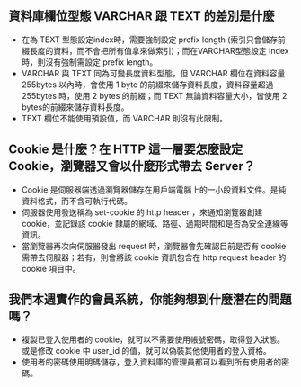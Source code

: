 ## 資料庫欄位型態 VARCHAR 跟 TEXT 的差別是什麼  
- 在為 TEXT 型態設定index時，需要強制設定 prefix length (索引只會儲存前綴長度的資料，而不會把所有值拿來做索引)；而在VARCHAR型態設定 index 時，則沒有強制需設定 prefix length。  
- VARCHAR 與 TEXT 同為可變長度資料型態，但 VARCHAR 欄位在資料容量 255bytes 以內時，會使用 1 byte 的前綴來儲存資料長度，資料容量超過 255bytes 時，使用 2 bytes 的前綴；而 TEXT 無論資料容量大小，皆使用 2 bytes的前綴來儲存資料長度。  
- TEXT 欄位不能使用預設值，而 VARCHAR 則沒有此限制。  

## Cookie 是什麼？在 HTTP 這一層要怎麼設定 Cookie，瀏覽器又會以什麼形式帶去 Server？  
- Cookie 是伺服器端透過瀏覽器儲存在用戶端電腦上的一小段資料文件。是純資料格式，而不含可執行代碼。  
- 伺服器使用發送稱為 set-cookie 的 http header ，來通知瀏覽器創建 cookie，並記錄該 cookie 隸屬的網域、路徑、過期時間和是否為安全連線等資訊。  
- 當瀏覽器再次向伺服器發出 request 時，瀏覽器會先確認目前是否有 cookie 需帶去伺服器；若有，則會將該 cookie 資訊包含在 http request header 的 cookie 項目中。  

## 我們本週實作的會員系統，你能夠想到什麼潛在的問題嗎？    
- 複製已登入使用者的 cookie，就可以不需要使用帳號密碼，取得登入狀態。或是修改 cookie 中 user_id 的值，就可以偽裝其他使用者的登入資格。  
- 使用者的密碼使用明碼儲存，登入資料庫的管理員都可以看到所有使用者的密碼。  

